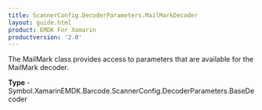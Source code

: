```yaml
---
title: ScannerConfig.DecoderParameters.MailMarkDecoder
layout: guide.html
product: EMDK For Xamarin
productversion: '2.0'
---
```

The MailMark class provides access to parameters that are available for the MailMark decoder.

**Type** - Symbol.XamarinEMDK.Barcode.ScannerConfig.DecoderParameters.BaseDecoder















